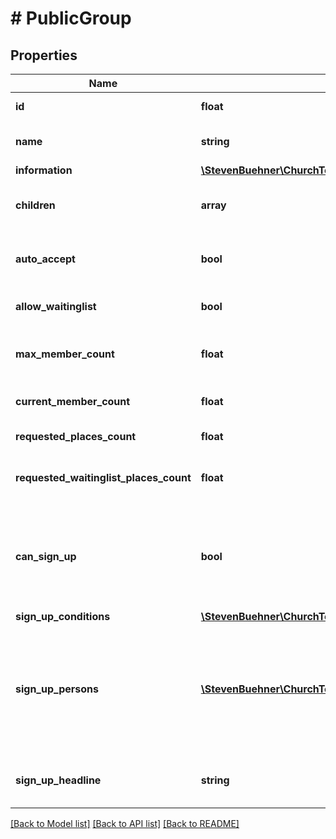# # PublicGroup

## Properties

Name | Type | Description | Notes
------------ | ------------- | ------------- | -------------
**id** | **float** | The public group ID. |
**name** | **string** | Name of the group, e.g. to be displayed as title. |
**information** | [**\StevenBuehner\ChurchTools\Model\InlineResponse20025Information**](InlineResponse20025Information.md) |  |
**children** | **array** | Lists all (direct) child group IDs for the current group. | [optional]
**auto_accept** | **bool** | If true, group sign up requests will be accepted automatically. |
**allow_waitinglist** | **bool** | If true, group sign is allowed even if group is full. |
**max_member_count** | **float** | Maximum number of members until the group is considered as full. |
**current_member_count** | **float** | Current number of members in the group. |
**requested_places_count** | **float** | Number of member requests |
**requested_waitinglist_places_count** | **float** | Number of member requests with waiting list position |
**can_sign_up** | **bool** | Indicates if the current user (either logged in or not) can sign up. This summarizes the information in signUpConditions. |
**sign_up_conditions** | [**\StevenBuehner\ChurchTools\Model\InlineResponse20025SignUpConditions**](InlineResponse20025SignUpConditions.md) |  |
**sign_up_persons** | [**\StevenBuehner\ChurchTools\Model\InlineResponse20025SignUpPersons[]**](InlineResponse20025SignUpPersons.md) | Lists all persons the current user is allowed to sign up for. This includes spouses, children below the age of 16 and all persons with the same email address. | [optional]
**sign_up_headline** | **string** | Text which can be displayed as a headline for the sign up section | [optional]

[[Back to Model list]](../../README.md#models) [[Back to API list]](../../README.md#endpoints) [[Back to README]](../../README.md)
